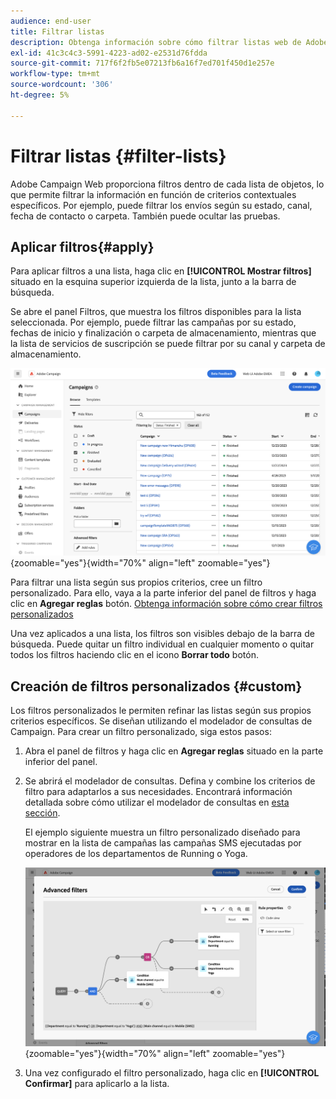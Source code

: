 ```yaml
---
audience: end-user
title: Filtrar listas
description: Obtenga información sobre cómo filtrar listas web de Adobe Campaign mediante filtros integrados y personalizados.
exl-id: 41c3c4c3-5991-4223-ad02-e2531d76fdda
source-git-commit: 717f6f2fb5e07213fb6a16f7ed701f450d1e257e
workflow-type: tm+mt
source-wordcount: '306'
ht-degree: 5%

---
```


# Filtrar listas {#filter-lists}

Adobe Campaign Web proporciona filtros dentro de cada lista de objetos, lo que permite filtrar la información en función de criterios contextuales específicos. Por ejemplo, puede filtrar los envíos según su estado, canal, fecha de contacto o carpeta. También puede ocultar las pruebas.

## Aplicar filtros{#apply}

Para aplicar filtros a una lista, haga clic en **[!UICONTROL Mostrar filtros]** situado en la esquina superior izquierda de la lista, junto a la barra de búsqueda.

Se abre el panel Filtros, que muestra los filtros disponibles para la lista seleccionada. Por ejemplo, puede filtrar las campañas por su estado, fechas de inicio y finalización o carpeta de almacenamiento, mientras que la lista de servicios de suscripción se puede filtrar por su canal y carpeta de almacenamiento.

![](assets/filters-pane.png){zoomable="yes"}{width="70%" align="left" zoomable="yes"}

Para filtrar una lista según sus propios criterios, cree un filtro personalizado. Para ello, vaya a la parte inferior del panel de filtros y haga clic en **Agregar reglas** botón. [Obtenga información sobre cómo crear filtros personalizados](#custom)

Una vez aplicados a una lista, los filtros son visibles debajo de la barra de búsqueda. Puede quitar un filtro individual en cualquier momento o quitar todos los filtros haciendo clic en el icono **Borrar todo** botón.

## Creación de filtros personalizados {#custom}

Los filtros personalizados le permiten refinar las listas según sus propios criterios específicos. Se diseñan utilizando el modelador de consultas de Campaign. Para crear un filtro personalizado, siga estos pasos:

1. Abra el panel de filtros y haga clic en **Agregar reglas** situado en la parte inferior del panel.

1. Se abrirá el modelador de consultas. Defina y combine los criterios de filtro para adaptarlos a sus necesidades. Encontrará información detallada sobre cómo utilizar el modelador de consultas en [esta sección](../query/query-modeler-overview.md).

   El ejemplo siguiente muestra un filtro personalizado diseñado para mostrar en la lista de campañas las campañas SMS ejecutadas por operadores de los departamentos de Running o Yoga.

   ![](assets/filters-sample.png){zoomable="yes"}{width="70%" align="left" zoomable="yes"}

1. Una vez configurado el filtro personalizado, haga clic en **[!UICONTROL Confirmar]** para aplicarlo a la lista.
